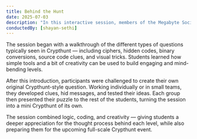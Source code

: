 ```yaml
---
title: Behind the Hunt
date: 2025-07-03
description: "In this interactive session, members of the Megabyte Society got an inside look at how Crypthunt-style puzzles are created. Crypthunt, a digital treasure hunt known for its cryptic clues and tech-based challenges, has become one of the most exciting events of the year, and this time, students weren’t just solving it, they were designing it."
conductedBy: [shayan-sethi]
---
```


The session began with a walkthrough of the different types of questions typically seen in Crypthunt — including ciphers, hidden codes, binary conversions, source code clues, and visual tricks. Students learned how simple tools and a bit of creativity can be used to build engaging and mind-bending levels.

After this introduction, participants were challenged to create their own original Crypthunt-style question. Working individually or in small teams, they developed clues, hid messages, and tested their ideas. Each group then presented their puzzle to the rest of the students, turning the session into a mini Crypthunt of its own.

The session combined logic, coding, and creativity — giving students a deeper appreciation for the thought process behind each level, while also preparing them for the upcoming full-scale Crypthunt event.
